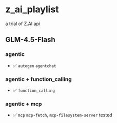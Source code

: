 # z_ai_playlist

a trial of Z.AI api

## GLM-4.5-Flash

### agentic
- ✅ `autogen` `agentchat`

### agentic + function_calling
- ✅ `function_calling`

### agentic + mcp
- ✅ `mcp` `mcp-fetch`, `mcp-filesystem-server` tested
